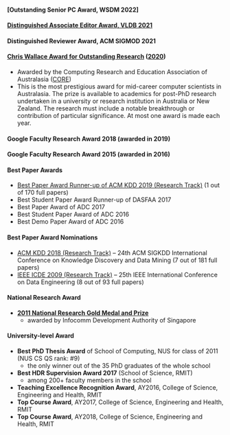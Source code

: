 #### [Outstanding Senior PC Award, WSDM 2022]
#### [Distinguished Associate Editor Award, VLDB 2021](http://vldb.org/2021/?conference-awards)
#### Distinguished Reviewer Award, ACM SIGMOD 2021
#### [Chris Wallace Award for Outstanding Research](https://www.core.edu.au/the-chris-wallace-award-for-outstanding-research-contributio) ([2020](https://mailchi.mp/b3bed90720c3/zz4597ittf-4168873?e=4f86ee5536))
* Awarded by the Computing Research and Education Association of Australasia ([CORE](https://www.core.edu.au/home))
* This is the most prestigious award for mid-career computer scientists in Australasia. The prize is available to academics for post-PhD research undertaken in a university or research institution in Australia or New Zealand. The research must include a notable breakthrough or contribution of particular significance. At most one award is made each year.

#### Google Faculty Research Award 2018 (awarded in 2019)

#### Google Faculty Research Award 2015 (awarded in 2016)

#### Best Paper Awards
* [Best Paper Award Runner-up of ACM KDD 2019 (Research Track)](https://www.kdd.org/awards/view/2019-sigkdd-best-paper-award-winners) (1 out of 170 full papers)
* Best Student Paper Award Runner-up of DASFAA 2017
* Best Paper Award of ADC 2017
* Best Student Paper Award of ADC 2016
* Best Demo Paper Award of ADC 2016

#### Best Paper Award Nominations
* [ACM KDD 2018 (Research Track)](https://dl.acm.org/toc/tkdd/2020/14/5#sec1) – 24th ACM SIGKDD International Conference on Knowledge Discovery and Data Mining (7 out of 181 full papers)
* [IEEE ICDE 2009 (Research Track)](https://ieeexplore.ieee.org/stamp/stamp.jsp?tp=&arnumber=5494756) – 25th IEEE International Conference on Data Engineering (8 out of 93 full papers)

#### National Research Award
* [**2011 National Research Gold Medal and Prize**](https://www.comp.nus.edu.sg/programmes/pg/awards/)
	- awarded by Infocomm Development Authority of Singapore

#### University-level Award
* **Best PhD Thesis Award** of School of Computing, NUS for class of 2011 (NUS CS QS rank: #9)
	- the only winner out of the 35 PhD graduates of the whole school
* **Best HDR Supervision Award 2017** (School of Science, RMIT)
	-  among 200+ faculty members in the school
* **Teaching Excellence Recognition Award**, AY2016, College of Science, Engineering and Health, RMIT
* **Top Course Award**, AY2017, College of Science, Engineering and Health, RMIT
* **Top Course Award**, AY2018, College of Science, Engineering and Health, RMIT